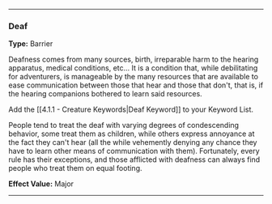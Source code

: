 ___
### Deaf
__Type:__ Barrier

Deafness comes from many sources, birth, irreparable harm to the hearing apparatus, medical conditions, etc… It is a condition that, while debilitating for adventurers, is manageable by the many resources that are available to ease communication between those that hear and those that don't, that is, if the hearing companions bothered to learn said resources.

Add the [[4.1.1 - Creature Keywords|Deaf Keyword]] to your Keyword List.

People tend to treat the deaf with varying degrees of condescending behavior, some treat them as children, while others express annoyance at the fact they can't hear (all the while vehemently denying any chance they have to learn other means of communication with them). Fortunately, every rule has their exceptions, and those afflicted with deafness can always find people who treat them on equal footing.

__Effect Value:__ Major

___